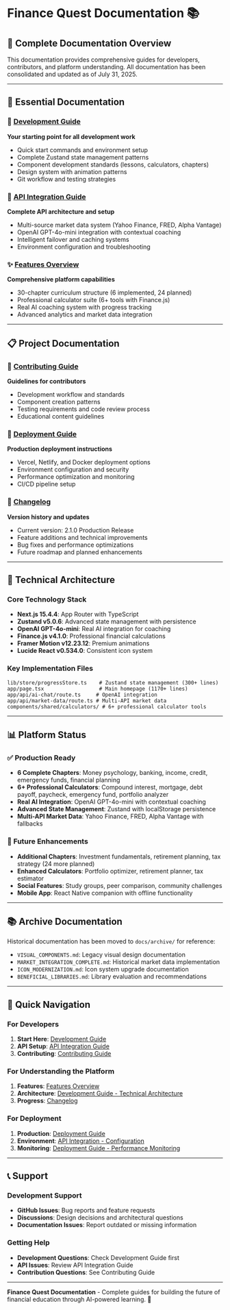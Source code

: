 # Finance Quest Documentation 📚

## 🎯 **Complete Documentation Overview**

This documentation provides comprehensive guides for developers, contributors, and platform understanding. All documentation has been consolidated and updated as of July 31, 2025.

---

## 📖 **Essential Documentation**

### **🚀 [Development Guide](DEVELOPMENT_GUIDE.md)**
**Your starting point for all development work**
- Quick start commands and environment setup
- Complete Zustand state management patterns
- Component development standards (lessons, calculators, chapters)
- Design system with animation patterns
- Git workflow and testing strategies

### **🔌 [API Integration Guide](API_INTEGRATION.md)**
**Complete API architecture and setup**
- Multi-source market data system (Yahoo Finance, FRED, Alpha Vantage)
- OpenAI GPT-4o-mini integration with contextual coaching
- Intelligent failover and caching systems
- Environment configuration and troubleshooting

### **✨ [Features Overview](FEATURES.md)**
**Comprehensive platform capabilities**
- 30-chapter curriculum structure (6 implemented, 24 planned)
- Professional calculator suite (6+ tools with Finance.js)
- Real AI coaching system with progress tracking
- Advanced analytics and market data integration

---

## 📋 **Project Documentation**

### **📝 [Contributing Guide](../CONTRIBUTING.md)**
**Guidelines for contributors**
- Development workflow and standards
- Component creation patterns
- Testing requirements and code review process
- Educational content guidelines

### **🚀 [Deployment Guide](../DEPLOYMENT.md)**
**Production deployment instructions**
- Vercel, Netlify, and Docker deployment options
- Environment configuration and security
- Performance optimization and monitoring
- CI/CD pipeline setup

### **📅 [Changelog](../CHANGELOG.md)**
**Version history and updates**
- Current version: 2.1.0 Production Release
- Feature additions and technical improvements
- Bug fixes and performance optimizations
- Future roadmap and planned enhancements

---

## 🔧 **Technical Architecture**

### **Core Technology Stack**
- **Next.js 15.4.4**: App Router with TypeScript
- **Zustand v5.0.6**: Advanced state management with persistence
- **OpenAI GPT-4o-mini**: Real AI integration for coaching
- **Finance.js v4.1.0**: Professional financial calculations
- **Framer Motion v12.23.12**: Premium animations
- **Lucide React v0.534.0**: Consistent icon system

### **Key Implementation Files**
```
lib/store/progressStore.ts    # Zustand state management (300+ lines)
app/page.tsx                  # Main homepage (1170+ lines)
app/api/ai-chat/route.ts     # OpenAI integration
app/api/market-data/route.ts # Multi-API market data
components/shared/calculators/ # 6+ professional calculator tools
```

---

## 📊 **Platform Status**

### **✅ Production Ready**
- **6 Complete Chapters**: Money psychology, banking, income, credit, emergency funds, financial planning
- **6+ Professional Calculators**: Compound interest, mortgage, debt payoff, paycheck, emergency fund, portfolio analyzer
- **Real AI Integration**: OpenAI GPT-4o-mini with contextual coaching
- **Advanced State Management**: Zustand with localStorage persistence
- **Multi-API Market Data**: Yahoo Finance, FRED, Alpha Vantage with fallbacks

### **🔮 Future Enhancements**
- **Additional Chapters**: Investment fundamentals, retirement planning, tax strategy (24 more planned)
- **Enhanced Calculators**: Portfolio optimizer, retirement planner, tax estimator
- **Social Features**: Study groups, peer comparison, community challenges
- **Mobile App**: React Native companion with offline functionality

---

## 📚 **Archive Documentation**

Historical documentation has been moved to `docs/archive/` for reference:
- `VISUAL_COMPONENTS.md`: Legacy visual design documentation
- `MARKET_INTEGRATION_COMPLETE.md`: Historical market data implementation
- `ICON_MODERNIZATION.md`: Icon system upgrade documentation
- `BENEFICIAL_LIBRARIES.md`: Library evaluation and recommendations

---

## 🎯 **Quick Navigation**

### **For Developers**
1. **Start Here**: [Development Guide](DEVELOPMENT_GUIDE.md)
2. **API Setup**: [API Integration Guide](API_INTEGRATION.md)
3. **Contributing**: [Contributing Guide](../CONTRIBUTING.md)

### **For Understanding the Platform**
1. **Features**: [Features Overview](FEATURES.md)
2. **Architecture**: [Development Guide - Technical Architecture](DEVELOPMENT_GUIDE.md#🏗️-architecture-overview)
3. **Progress**: [Changelog](../CHANGELOG.md)

### **For Deployment**
1. **Production**: [Deployment Guide](../DEPLOYMENT.md)
2. **Environment**: [API Integration - Configuration](API_INTEGRATION.md#🔑-api-configuration--setup)
3. **Monitoring**: [Deployment Guide - Performance Monitoring](../DEPLOYMENT.md#📊-performance-monitoring)

---

## 📞 **Support**

### **Development Support**
- **GitHub Issues**: Bug reports and feature requests
- **Discussions**: Design decisions and architectural questions
- **Documentation Issues**: Report outdated or missing information

### **Getting Help**
- **Development Questions**: Check Development Guide first
- **API Issues**: Review API Integration Guide
- **Contribution Questions**: See Contributing Guide

---

**Finance Quest Documentation** - Complete guides for building the future of financial education through AI-powered learning. 🚀
